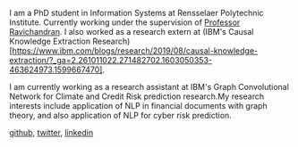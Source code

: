 I am a PhD student in Information Systems at Rensselaer Polytechnic Institute. Currently working under the supervision of [Professor Ravichandran](https://homepages.rpi.edu/~ravit/). I also worked as a research extern at (IBM's Causal Knowledge Extraction Research)[https://www.ibm.com/blogs/research/2019/08/causal-knowledge-extraction/?_ga=2.261011022.271482702.1603050353-463624973.1599667470].

I am currently working as a research assistant at IBM's Graph Convolutional Network for Climate and Credit Risk prediction research.My research interests include application of NLP in financial documents with graph theory, and also application of NLP for cyber risk prediction.

  [github](https://github.com/hpataci),  [twitter](https://twitter.com/hilalshares), [linkedin](https://www.linkedin.com/in/hilalpataci/)
